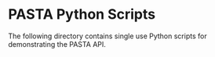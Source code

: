 # PASTA Python Scripts

The following directory contains single use Python scripts for demonstrating the PASTA API.
